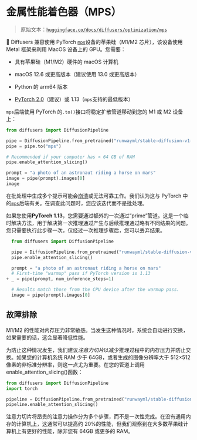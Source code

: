 # 金属性能着色器（MPS）

> 原始文本：[`huggingface.co/docs/diffusers/optimization/mps`](https://huggingface.co/docs/diffusers/optimization/mps)

🤗 Diffusers 兼容使用 PyTorch [`mps`](https://pytorch.org/docs/stable/notes/mps.html)设备的苹果硅（M1/M2 芯片），该设备使用 Metal 框架来利用 MacOS 设备上的 GPU。您需要：

+   具有苹果硅（M1/M2）硬件的 macOS 计算机

+   macOS 12.6 或更高版本（建议使用 13.0 或更高版本）

+   Python 的 arm64 版本

+   [PyTorch 2.0](https://pytorch.org/get-started/locally/)（建议）或 1.13（`mps`支持的最低版本）

`mps`后端使用 PyTorch 的`.to()`接口将稳定扩散管道移动到您的 M1 或 M2 设备上：

```py
from diffusers import DiffusionPipeline

pipe = DiffusionPipeline.from_pretrained("runwayml/stable-diffusion-v1-5")
pipe = pipe.to("mps")

# Recommended if your computer has < 64 GB of RAM
pipe.enable_attention_slicing()

prompt = "a photo of an astronaut riding a horse on mars"
image = pipe(prompt).images[0]
image
```

在批处理中生成多个提示可能会[崩溃](https://github.com/huggingface/diffusers/issues/363)或无法可靠工作。我们认为这与 PyTorch 中的[`mps`](https://github.com/pytorch/pytorch/issues/84039)后端有关。在调查此问题时，您应该迭代而不是批处理。

如果您使用**PyTorch 1.13**，您需要通过额外的一次通过“prime”管道。这是一个临时解决方法，用于解决第一次推理通过产生与后续推理通过略有不同结果的问题。您只需要执行此步骤一次，仅经过一次推理步骤后，您可以丢弃结果。

```py
  from diffusers import DiffusionPipeline

  pipe = DiffusionPipeline.from_pretrained("runwayml/stable-diffusion-v1-5").to("mps")
  pipe.enable_attention_slicing()

  prompt = "a photo of an astronaut riding a horse on mars"
  # First-time "warmup" pass if PyTorch version is 1.13
+ _ = pipe(prompt, num_inference_steps=1)

  # Results match those from the CPU device after the warmup pass.
  image = pipe(prompt).images[0]
```

## 故障排除

M1/M2 的性能对内存压力非常敏感。当发生这种情况时，系统会自动进行交换，如果需要的话，这会显著降低性能。

为防止这种情况发生，我们建议*注意力切片*以减少推理过程中的内存压力并防止交换。如果您的计算机系统 RAM 少于 64GB，或者生成的图像分辨率大于 512×512 像素的非标准分辨率，则这一点尤为重要。在您的管道上调用 enable_attention_slicing()函数：

```py
from diffusers import DiffusionPipeline
import torch

pipeline = DiffusionPipeline.from_pretrained("runwayml/stable-diffusion-v1-5", torch_dtype=torch.float16, variant="fp16", use_safetensors=True).to("mps")
pipeline.enable_attention_slicing()
```

注意力切片将昂贵的注意力操作分为多个步骤，而不是一次性完成。在没有通用内存的计算机上，这通常可以提高约 20%的性能，但我们观察到在大多数苹果硅计算机上有更好的性能，除非您有 64GB 或更多的 RAM。
